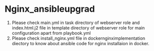 # Nginx_ansibleupgrad
1. Please check main.yml in task directory of webserver role and index.html.j2 file in template directory of webserver role for main configuration apart from playbook.yml
2. Please check install_nginx.yml file in dockernginximplementation diectory to know about ansible code for nginx installaion in docker.
